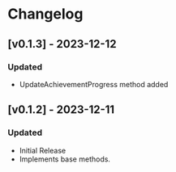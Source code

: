 # Changelog

## [v0.1.3] - 2023-12-12

### Updated

+  UpdateAchievementProgress method added


## [v0.1.2] - 2023-12-11

### Updated

+  Initial Release
+  Implements base methods. 